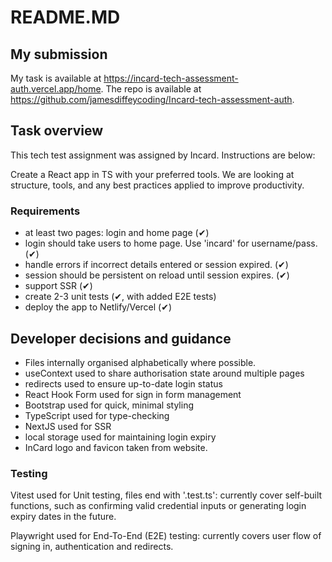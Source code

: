 # README.MD

## My submission

My task is available at https://incard-tech-assessment-auth.vercel.app/home.
The repo is available at https://github.com/jamesdiffeycoding/Incard-tech-assessment-auth.

## Task overview

This tech test assignment was assigned by Incard. Instructions are below:

Create a React app in TS with your preferred tools. We are looking at structure, tools, and any best practices applied to improve productivity.

### Requirements

- at least two pages: login and home page (✔)
- login should take users to home page. Use 'incard' for username/pass. (✔)
- handle errors if incorrect details entered or session expired. (✔)
- session should be persistent on reload until session expires. (✔)
- support SSR (✔)
- create 2-3 unit tests (✔, with added E2E tests)
- deploy the app to Netlify/Vercel (✔)

## Developer decisions and guidance

- Files internally organised alphabetically where possible.
- useContext used to share authorisation state around multiple pages
- redirects used to ensure up-to-date login status
- React Hook Form used for sign in form management
- Bootstrap used for quick, minimal styling
- TypeScript used for type-checking
- NextJS used for SSR
- local storage used for maintaining login expiry
- InCard logo and favicon taken from website.

### Testing

Vitest used for Unit testing, files end with '.test.ts': currently cover self-built functions, such as confirming valid credential inputs or generating login expiry dates in the future.

Playwright used for End-To-End (E2E) testing: currently covers user flow of signing in, authentication and redirects.
